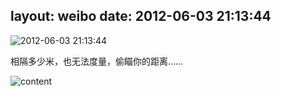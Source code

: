 layout: weibo
date: 2012-06-03 21:13:44
---
<meta name="referrer" content="no-referrer" />

<img src="/images/favicon.ico" style="float: left;"/>2012-06-03 21:13:44

相隔多少米，也无法度量，偷瞄你的距离……

![content](http://fmn.rrimg.com/fmn065/20120603/2105/large_fQlw_418500000823118e.jpg)
